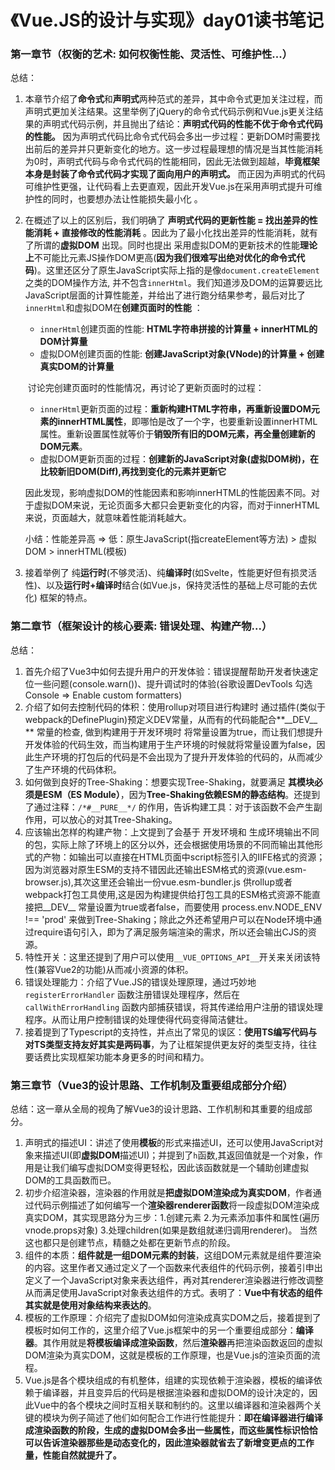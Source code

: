 # 《Vue.JS的设计与实现》day01读书笔记

### 第一章节（权衡的艺术: 如何权衡性能、灵活性、可维护性...）

总结：

1. 本章节介绍了**命令式**和**声明式**两种范式的差异，其中命令式更加关注过程，而声明式更加关注结果。这里举例了jQuery的命令式代码示例和Vue.js更关注结果的声明式代码示例，并且抛出了结论：**声明式代码的性能不优于命令式代码的性能。** 因为声明式代码比命令式代码会多出一步过程：更新DOM时需要找出前后的差异并只更新变化的地方。这一步过程最理想的情况是当其性能消耗为0时，声明式代码与命令式代码的性能相同，因此无法做到超越，**毕竟框架本身是封装了命令式代码才实现了面向用户的声明式。** 而正因为声明式的代码可维护性更强，让代码看上去更直观，因此开发Vue.js在采用声明式提升可维护性的同时，也要想办法让性能损失最小化 。

2. 在概述了以上的区别后，我们明确了 **声明式代码的更新性能 = 找出差异的性能消耗 + 直接修改的性能消耗** 。因此为了最小化找出差异的性能消耗，就有了所谓的**虚拟DOM** 出现。同时也提出 采用虚拟DOM的更新技术的性能**理论上**不可能比元素JS操作DOM更高(**因为我们很难写出绝对优化的命令式代码**)。这里还区分了原生JavaScript实际上指的是像`document.createElement`之类的DOM操作方法, 并不包含`innerHtml`。我们知道涉及DOM的运算要远比JavaScript层面的计算性能差，并给出了进行跑分结果参考，最后对比了`innerHtml`和虚拟DOM在**创建页面时的性能** ：

   - `innerHtml`创建页面的性能: **HTML字符串拼接的计算量 + innerHTML的DOM计算量** 
   - 虚拟DOM创建页面的性能: **创建JavaScript对象(VNode)的计算量 + 创建真实DOM的计算量**

   ​
   讨论完创建页面时的性能情况，再讨论了更新页面时的过程：

   - `innerHtml`更新页面的过程：**重新构建HTML字符串，再重新设置DOM元素的innerHTML属性**，即哪怕是改了一个字，也要重新设置innerHTML属性。重新设置属性就等价于**销毁所有旧的DOM元素，再全量创建新的DOM元素**。
   - 虚拟DOM更新页面的过程：**创建新的JavaScript对象(虚拟DOM树)，在比较新旧DOM(Diff),再找到变化的元素并更新它**

   因此发现，影响虚拟DOM的性能因素和影响innerHTML的性能因素不同。对于虚拟DOM来说，无论页面多大都只会更新变化的内容，而对于innerHTML来说，页面越大，就意味着性能消耗越大。

   小结：性能差异高 => 低：原生JavaScript(指createElement等方法) > 虚拟DOM > innerHTML(模板)

3. 接着举例了 纯**运行时**(不够灵活)、纯**编译时**(如Svelte，性能更好但有损灵活性)、以及**运行时+编译时**结合(如Vue.js，保持灵活性的基础上尽可能的去优化) 框架的特点。



### 第二章节（框架设计的核心要素: 错误处理、构建产物...）

总结：

1. 首先介绍了Vue3中如何去提升用户的开发体验：错误提醒帮助开发者快速定位一些问题(console.warn())、提升调试时的体验(谷歌设置DevTools 勾选Console => Enable custom formatters)
2. 介绍了如何去控制代码的体积：使用rollup对项目进行构建时 通过插件(类似于webpack的DefinePlugin)预定义DEV常量，从而有的代码能配合**\_\_DEV\_\_ ** 常量的检查, 做到构建用于开发环境时 将常量设置为true，而让我们想提升开发体验的代码生效，而当构建用于生产环境的时候就将常量设置为false，因此生产环境的打包后的代码是不会出现为了提升开发体验的代码的，从而减少了生产环境的代码体积。
3. 如何做到良好的Tree-Shaking：想要实现Tree-Shaking，就要满足 **其模块必须是ESM（ES Module）**，因为**Tree-Shaking依赖ESM的静态结构**。还提到了通过注释：`/*#__PURE__*/` 的作用，告诉构建工具：对于该函数不会产生副作用，可以放心的对其Tree-Shaking。
4. 应该输出怎样的构建产物：上文提到了会基于 开发环境和 生成环境输出不同的包，实际上除了环境上的区分以外，还会根据使用场景的不同而输出其他形式的产物：如输出可以直接在HTML页面中script标签引入的IIFE格式的资源；因为浏览器对原生ESM的支持不错因此还输出ESM格式的资源(vue.esm-browser.js),其次这里还会输出一份vue.esm-bundler.js 供rollup或者webpack打包工具使用,这是因为构建提供给打包工具的ESM格式资源不能直接把\_\_DEV\_\_ 常量设置为true或者false，而要使用 process.env.NODE_ENV !== 'prod' 来做到Tree-Shaking；除此之外还希望用户可以在Node环境中通过require语句引入，即为了满足服务端渲染的需求，所以还会输出CJS的资源。
5. 特性开关：这里还提到了用户可以使用`__VUE_OPTIONS_API__`开关来关闭该特性(兼容Vue2的功能)从而减小资源的体积。
6. 错误处理能力：介绍了Vue.JS的错误处理原理，通过巧妙地`registerErrorHandler` 函数注册错误处理程序，然后在`callWithErrorHandling` 函数内部捕获错误，将其传递给用户注册的错误处理程序。从而让用户控制错误的处理使得代码变得简洁健壮。
7. 接着提到了Typescript的支持性，并点出了常见的误区：**使用TS编写代码与对TS类型支持友好其实是两码事**，为了让框架提供更友好的类型支持，往往要话费比实现框架功能本身更多的时间和精力。



### 第三章节（Vue3的设计思路、工作机制及重要组成部分介绍）

总结：这一章从全局的视角了解Vue3的设计思路、工作机制和其重要的组成部分。

1. 声明式的描述UI：讲述了使用**模板**的形式来描述UI，还可以使用JavaScript对象来描述UI(即**虚拟DOM**描述UI)；并提到了`h`函数,其返回值就是一个对象，作用是让我们编写虚拟DOM变得更轻松，因此该函数就是一个辅助创建虚拟DOM的工具函数而已。
2. 初步介绍渲染器，渲染器的作用就是**把虚拟DOM渲染成为真实DOM**，作者通过代码示例描述了如何编写一个**渲染器renderer函数**将一段虚拟DOM渲染成真实DOM，其实现思路分为三步：1.创建元素 2.为元素添加事件和属性(遍历vnode.props对象) 3.处理children(如果是数组就递归调用renderer)。 当然这也都只是创建节点，精髓之处都在更新节点的阶段。
3. 组件的本质：**组件就是一组DOM元素的封装**，这组DOM元素就是组件要渲染的内容。这里作者又通过定义了一个函数来代表组件的代码示例，接着引申出定义了一个JavaScript对象来表达组件，再对其renderer渲染器进行修改调整从而满足使用JavaScript对象表达组件的方式。表明了：**Vue中有状态的组件其实就是使用对象结构来表达的**。
4. 模板的工作原理：介绍完了虚拟DOM如何渲染成真实DOM之后，接着提到了模板时如何工作的，这里介绍了Vue.js框架中的另一个重要组成部分：**编译器**。其作用就是**将模板编译成渲染函数**，然后**渲染器**再把渲染函数返回的虚拟DOM渲染为真实DOM，这就是模板的工作原理，也是Vue.js的渲染页面的流程。
5. Vue.js是各个模块组成的有机整体，组建的实现依赖于渲染器，模板的编译依赖于编译器，并且变异后的代码是根据渲染器和虚拟DOM的设计决定的，因此Vue中的各个模块之间时互相关联和制约的。这里以编译器和渲染器两个关键的模块为例子简述了他们如何配合工作进行性能提升：**即在编译器进行编译成渲染函数的阶段，生成的虚拟DOM会多出一些属性，而这些属性标识恰恰可以告诉渲染器那些是动态变化的，因此渲染器就省去了新增变更点的工作量，性能自然就提升了。**
